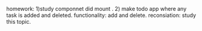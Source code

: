 
homework:
1)study componnet did mount .
2) make todo app where any task is added and deleted.
functionality: add and delete.
reconsiation: study this topic.


